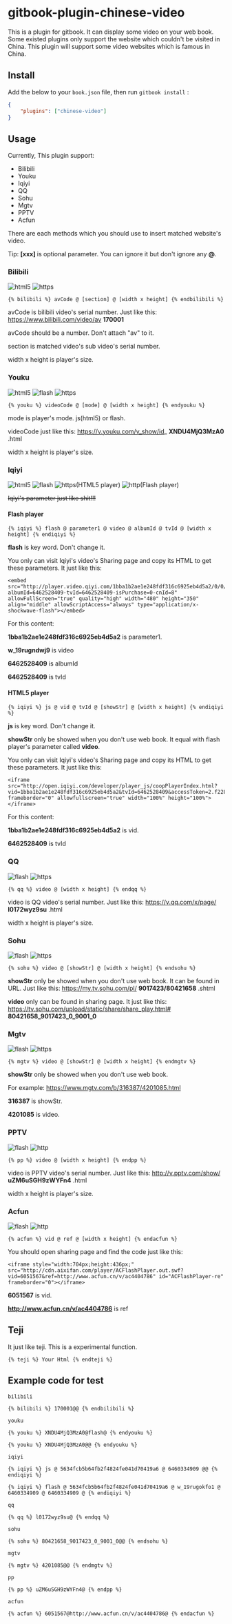 # gitbook-plugin-chinese-video

This is a plugin for gitbook. It can display some video on your web book. Some existed plugins only support the website which couldn't be visited in China. This plugin will support some video websites which is famous in China.

## Install

Add the below to your `book.json` file, then run `gitbook install` :

```json
{
    "plugins": ["chinese-video"]
}
```

## Usage

Currently, This plugin support:

* Bilibili
* Youku
* Iqiyi
* QQ
* Sohu
* Mgtv
* PPTV
* Acfun

There are each methods which you should use to insert matched website's video.

Tip: **\[xxx\]** is optional parameter. You can ignore it but don't ignore any **@**.

### Bilibili
![html5](html5.png) ![https](https.png)

```
{% bilibili %} avCode @ [section] @ [width x height] {% endbilibili %}
```

avCode is bilibili video's serial number. Just like this: https://www.bilibili.com/video/av **170001**

avCode should be a number. Don't attach "av" to it.

section is matched video's sub video's serial number.

width x height is player's size.

### Youku
![html5](html5.png) ![flash](flash.png) ![https](https.png)

```
{% youku %} videoCode @ [mode] @ [width x height] {% endyouku %}
```

mode is player's mode. js(html5) or flash.

videoCode just like this: https://v.youku.com/v_show/id_ **XNDU4MjQ3MzA0** .html

width x height is player's size.

### Iqiyi
![html5](html5.png) ![flash](flash.png) ![https](https.png)\(HTML5 player\) ![http](http.png)\(Flash player\)

~~Iqiyi's parameter just like shit!!!~~

#### Flash player

```
{% iqiyi %} flash @ parameter1 @ video @ albumId @ tvId @ [width x height] {% endiqiyi %}
```

**flash** is key word. Don't change it.

You only can visit Iqiyi's video's Sharing page and copy its HTML to get these parameters. It just like this:

```
<embed src="http://player.video.qiyi.com/1bba1b2ae1e248fdf316c6925eb4d5a2/0/0/w_19rugndwj9.swf-albumId=6462528409-tvId=6462528409-isPurchase=0-cnId=8" allowFullScreen="true" quality="high" width="480" height="350" align="middle" allowScriptAccess="always" type="application/x-shockwave-flash"></embed>
```

For this content:

**1bba1b2ae1e248fdf316c6925eb4d5a2** is parameter1.

**w_19rugndwj9** is video

**6462528409** is albumId

**6462528409** is tvId

#### HTML5 player

```
{% iqiyi %} js @ vid @ tvId @ [showStr] @ [width x height] {% endiqiyi %}
```

**js** is key word. Don't change it.

**showStr** only be showed when you don't use web book. It equal with flash player's parameter called **video**.

You only can visit Iqiyi's video's Sharing page and copy its HTML to get these parameters. It just like this:

```
<iframe src="http://open.iqiyi.com/developer/player_js/coopPlayerIndex.html?vid=1bba1b2ae1e248fdf316c6925eb4d5a2&tvId=6462528409&accessToken=2.f22860a2479ad60d8da7697274de9346&appKey=3955c3425820435e86d0f4cdfe56f5e7&appId=1368&height=100%&width=100%" frameborder="0" allowfullscreen="true" width="100%" height="100%"></iframe>
```

For this content:

**1bba1b2ae1e248fdf316c6925eb4d5a2** is vid.

**6462528409** is tvId

### QQ
![flash](flash.png) ![https](https.png)

```
{% qq %} video @ [width x height] {% endqq %}
```

video is QQ video's serial number. Just like this: https://v.qq.com/x/page/ **l0172wyz9su** .html

width x height is player's size.

### Sohu
![flash](flash.png) ![https](https.png)

```
{% sohu %} video @ [showStr] @ [width x height] {% endsohu %}
```

**showStr** only be showed when you don't use web book. It can be found in URL. Just like this: https://my.tv.sohu.com/pl/ **9017423/80421658** .shtml

**video** only can be found in sharing page. It just like this: https://tv.sohu.com/upload/static/share/share_play.html# **80421658_9017423_0_9001_0**

### Mgtv
![flash](flash.png) ![https](https.png)

```
{% mgtv %} video @ [showStr] @ [width x height] {% endmgtv %}
```

**showStr** only be showed when you don't use web book.

For example: https://www.mgtv.com/b/316387/4201085.html

**316387** is showStr.

**4201085** is video.

### PPTV
![flash](flash.png) ![http](http.png)

```
{% pp %} video @ [width x height] {% endpp %}
```

video is PPTV video's serial number. Just like this: http://v.pptv.com/show/ **uZM6uSGH9zWYFn4** .html

width x height is player's size.

### Acfun
![flash](flash.png) ![http](http.png)

```
{% acfun %} vid @ ref @ [width x height] {% endacfun %}
```

You should open sharing page and find the code just like this:

```
<iframe style="width:704px;height:436px;" src="http://cdn.aixifan.com/player/ACFlashPlayer.out.swf?vid=6051567&ref=http://www.acfun.cn/v/ac4404786" id="ACFlashPlayer-re" frameborder="0"></iframe>
```

**6051567** is vid.

**http://www.acfun.cn/v/ac4404786** is ref


## Teji
It just like teji. This is a experimental function.

```
{% teji %} Your Html {% endteji %}
```

## Example code for test
```
bilibili

{% bilibili %} 170001@@ {% endbilibili %}

youku

{% youku %} XNDU4MjQ3MzA0@flash@ {% endyouku %}

{% youku %} XNDU4MjQ3MzA0@@ {% endyouku %}

iqiyi

{% iqiyi %} js @ 5634fcb5b64fb2f4824fe041d70419a6 @ 6460334909 @@ {% endiqiyi %}

{% iqiyi %} flash @ 5634fcb5b64fb2f4824fe041d70419a6 @ w_19rugokfo1 @ 6460334909 @ 6460334909 @ {% endiqiyi %}

qq

{% qq %} l0172wyz9su@ {% endqq %}

sohu

{% sohu %} 80421658_9017423_0_9001_0@@ {% endsohu %}

mgtv

{% mgtv %} 4201085@@ {% endmgtv %}

pp

{% pp %} uZM6uSGH9zWYFn4@ {% endpp %}

acfun

{% acfun %} 6051567@http://www.acfun.cn/v/ac4404786@ {% endacfun %}

```